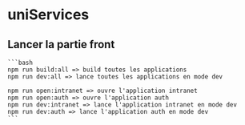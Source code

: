 # uniServices

## Lancer la partie front
    
    ```bash
    npm run build:all => build toutes les applications
    npm run dev:all => lance toutes les applications en mode dev

    npm run open:intranet => ouvre l'application intranet
    npm run open:auth => ouvre l'application auth
    npm run dev:intranet => lance l'application intranet en mode dev
    npm run dev:auth => lance l'application auth en mode dev
    ```
    